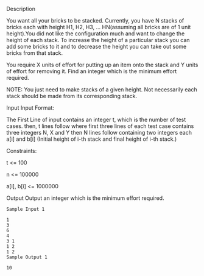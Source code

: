 Description

You want all your bricks to be stacked. Currently, you have N stacks of bricks each with height H1, H2, H3, ... HN(assuming all bricks are of 1 unit height).You did not like the configuration much and want to change the height of each stack. To increase the height of a particular stack you can add some bricks to it and to decrease the height you can take out some bricks from that stack.

You require X units of effort for putting up an item onto the stack and Y units of effort for removing it. Find an integer which is the minimum effort required.

NOTE: You just need to make stacks of a given height. Not necessarily each stack should be made from its corresponding stack.


Input
Input Format:

The First Line of input contains an integer t, which is the number of test cases. then, t lines follow where first three lines of each test case contains three integers N, X and Y then N lines follow containing two integers each a[i] and b[i] (Initial height of i-th stack and final height of i-th stack.)

Constraints:

t <= 100

n <= 100000

a[i], b[i] <= 1000000


Output
Output an integer which is the minimum effort required.


```
Sample Input 1 

1
3
6
4
3 1
1 2
1 2
Sample Output 1

10
```
